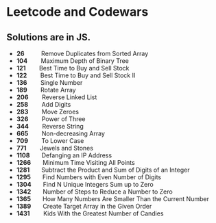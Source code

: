 # Leetcode and Codewars

## Solutions are in JS.

* **26**	  &nbsp; &nbsp; &nbsp; &nbsp; &nbsp;Remove Duplicates from Sorted Array
* **104**	  &nbsp; &nbsp; &nbsp; &nbsp;Maximum Depth of Binary Tree
* **121**	  &nbsp; &nbsp; &nbsp; &nbsp;Best Time to Buy and Sell Stock
* **122**	  &nbsp; &nbsp; &nbsp; &nbsp;Best Time to Buy and Sell Stock II
* **136**   &nbsp; &nbsp; &nbsp; &nbsp;Single Number   
* **189**   &nbsp; &nbsp; &nbsp; &nbsp;Rotate Array
* **206**	  &nbsp; &nbsp; &nbsp; &nbsp;Reverse Linked List
* **258**	  &nbsp; &nbsp; &nbsp; &nbsp;Add Digits 	
* **283**	  &nbsp; &nbsp; &nbsp; &nbsp;Move Zeroes
* **326**	  &nbsp; &nbsp; &nbsp; &nbsp;Power of Three 	
* **344**	  &nbsp; &nbsp; &nbsp; &nbsp;Reverse String   		    			
* **665**	  &nbsp; &nbsp; &nbsp; &nbsp;Non-decreasing Array  
* **709**	  &nbsp; &nbsp; &nbsp; &nbsp;To Lower Case   		  		 		
* **771**	  &nbsp; &nbsp; &nbsp; &nbsp;Jewels and Stones    			  			
* **1108**	&nbsp; &nbsp;   &nbsp; Defanging an IP Address
* **1266**  &nbsp; &nbsp;   &nbsp; Minimum Time Visiting All Points
* **1281**  &nbsp; &nbsp;   &nbsp; Subtract the Product and Sum of Digits of an Integer
* **1295**	&nbsp; &nbsp;   &nbsp; Find Numbers with Even Number of Digits    		
* **1304**	&nbsp; &nbsp;   &nbsp; Find N Unique Integers Sum up to Zero  
* **1342**	&nbsp; &nbsp;   &nbsp; Number of Steps to Reduce a Number to Zero  	
* **1365**  &nbsp; &nbsp;   &nbsp; How Many Numbers Are Smaller Than the Current Number
* **1389**  &nbsp; &nbsp;   &nbsp; Create Target Array in the Given Order
* **1431**	&nbsp; &nbsp;   &nbsp; &nbsp;Kids With the Greatest Number of Candies  
